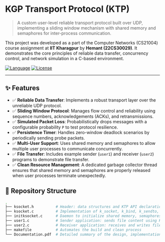 # KGP Transport Protocol (KTP)

> A custom user-level reliable transport protocol built over UDP, implementing a sliding window mechanism with shared memory and semaphores for inter-process communication.

This project was developed as a part of the Computer Networks (CS21004) course assignment at **IIT Kharagpur** by **Hemant (22CS30029)**. It demonstrates the core principles of reliable data transfer, concurrency control, and network simulation in a C-based environment.

[![Language](https://img.shields.io/badge/Language-C-blue.svg)](https://en.wikipedia.org/wiki/C_(programming_language))
[![License](https://img.shields.io/badge/License-MIT-green.svg)](https://opensource.org/licenses/MIT)

---

## ✨ Features

-   ✅ **Reliable Data Transfer**: Implements a robust transport layer over the unreliable UDP protocol.
-   ✅ **Sliding Window Protocol**: Manages flow control and reliability using sequence numbers, acknowledgements (ACKs), and retransmissions.
-   ✅ **Simulated Packet Loss**: Probabilistically drops messages with a configurable probability `P` to test protocol resilience.
-   ✅ **Persistence Timer**: Handles zero-window deadlock scenarios by periodically sending probe packets.
-   ✅ **Multi-User Support**: Uses shared memory and semaphores to allow multiple user processes to communicate concurrently.
-   ✅ **File Transfer**: Includes example sender (`user1`) and receiver (`user2`) programs to demonstrate file transfer.
-   ✅ **Clean Resource Management**: A dedicated garbage collector thread ensures that shared memory and semaphores are properly released when user processes terminate unexpectedly.

## 📁 Repository Structure

```bash
.
├── ksocket.h          # Header: data structures and KTP API declarations
├── ksocket.c          # Implementation of k_socket, k_bind, k_sendto, k_recvfrom, k_close
├── initksocket.c      # Daemon to initialize shared memory, semaphores, and manage protocol threads
├── user1.c            # Sender application: sends file content using KTP
├── user2.c            # Receiver application: receives and writes file content using KTP
├── makefile           # Automates the build and clean process
└── Documentation.pdf  # Detailed summary of the design, implementation, and results
